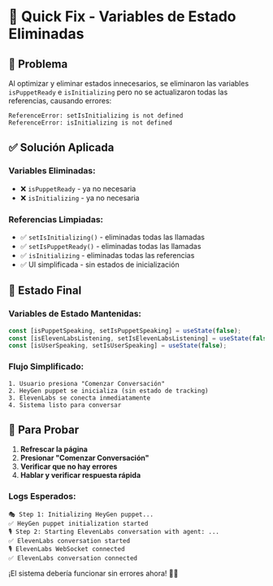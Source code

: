 # 🔧 Quick Fix - Variables de Estado Eliminadas

## 🚨 **Problema**

Al optimizar y eliminar estados innecesarios, se eliminaron las variables `isPuppetReady` e `isInitializing` pero no se actualizaron todas las referencias, causando errores:

```
ReferenceError: setIsInitializing is not defined
ReferenceError: isInitializing is not defined
```

## ✅ **Solución Aplicada**

### **Variables Eliminadas:**
- ❌ `isPuppetReady` - ya no necesaria
- ❌ `isInitializing` - ya no necesaria

### **Referencias Limpiadas:**
- ✅ `setIsInitializing()` - eliminadas todas las llamadas
- ✅ `setIsPuppetReady()` - eliminadas todas las llamadas
- ✅ `isInitializing` - eliminadas todas las referencias
- ✅ UI simplificada - sin estados de inicialización

## 🎯 **Estado Final**

### **Variables de Estado Mantenidas:**
```javascript
const [isPuppetSpeaking, setIsPuppetSpeaking] = useState(false);
const [isElevenLabsListening, setIsElevenLabsListening] = useState(false);
const [isUserSpeaking, setIsUserSpeaking] = useState(false);
```

### **Flujo Simplificado:**
```
1. Usuario presiona "Comenzar Conversación"
2. HeyGen puppet se inicializa (sin estado de tracking)
3. ElevenLabs se conecta inmediatamente
4. Sistema listo para conversar
```

## 🚀 **Para Probar**

1. **Refrescar la página**
2. **Presionar "Comenzar Conversación"**
3. **Verificar que no hay errores**
4. **Hablar y verificar respuesta rápida**

### **Logs Esperados:**
```
🎭 Step 1: Initializing HeyGen puppet...
✅ HeyGen puppet initialization started
🎙️ Step 2: Starting ElevenLabs conversation with agent: ...
✅ ElevenLabs conversation started
🎙️ ElevenLabs WebSocket connected
✅ ElevenLabs conversation connected
```

¡El sistema debería funcionar sin errores ahora! 🔧✨ 